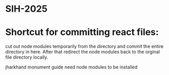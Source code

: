 # SIH-2025
# Shortcut for committing react files: 
cut out node modules temporarily from the directory and commit the entire directory in here. After that redirect the node modules back to the orginal file directory locally. 


jharkhand monument guide need node modules to be installed

